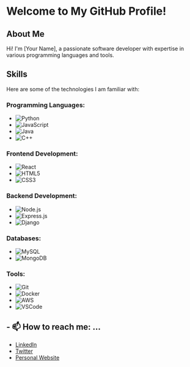 # Welcome to My GitHub Profile!

## About Me
Hi! I'm [Your Name], a passionate software developer with expertise in various programming languages and tools.

## Skills
Here are some of the technologies I am familiar with:

### Programming Languages:
- ![Python](https://img.shields.io/badge/Python-3.9-blue)
- ![JavaScript](https://img.shields.io/badge/JavaScript-ES6-yellow)
- ![Java](https://img.shields.io/badge/Java-11-orange)
- ![C++](https://img.shields.io/badge/C++-17-lightblue)

### Frontend Development:
- ![React](https://img.shields.io/badge/React-v17.0-blue)
- ![HTML5](https://img.shields.io/badge/HTML5-white?logo=html5&logoColor=E34F26)
- ![CSS3](https://img.shields.io/badge/CSS3-white?logo=css3&logoColor=1572B6)

### Backend Development:
- ![Node.js](https://img.shields.io/badge/Node.js-v14.0-green)
- ![Express.js](https://img.shields.io/badge/Express.js-black?logo=express)
- ![Django](https://img.shields.io/badge/Django-3.1-green)

### Databases:
- ![MySQL](https://img.shields.io/badge/MySQL-v8.0-blue)
- ![MongoDB](https://img.shields.io/badge/MongoDB-v4.2-green)

### Tools:
- ![Git](https://img.shields.io/badge/Git-v2.30-orange)
- ![Docker](https://img.shields.io/badge/Docker-v20.10-blue)
- ![AWS](https://img.shields.io/badge/AWS-EC2-orange?logo=amazon-aws)
- ![VSCode](https://img.shields.io/badge/VSCode-black?logo=visualstudiocode)

## - 📫 How to reach me: ...
- [LinkedIn](https://www.linkedin.com/in/your-linkedin)
- [Twitter](https://twitter.com/your-twitter)
- [Personal Website](https://your-website.com)

